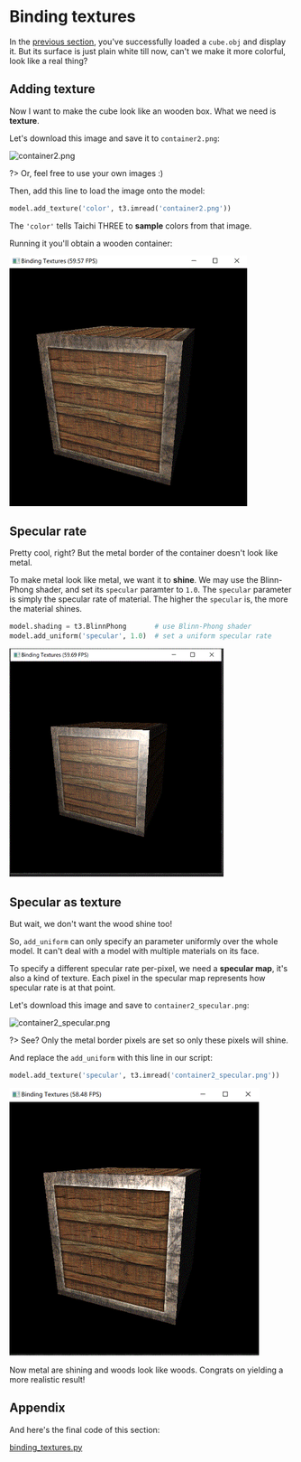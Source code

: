 # Binding textures

In the [previous section](loading_models.md), you've successfully loaded a `cube.obj` and display it.
But its surface is just plain white till now, can't we make it more colorful, look like a real thing?

## Adding texture

Now I want to make the cube look like an wooden box. What we need is **texture**.

Let's download this image and save it to `container2.png`:

![container2.png](https://learnopengl.com/img/textures/container2.png)

?> Or, feel free to use your own images :)

Then, add this line to load the image onto the model:

```py
model.add_texture('color', t3.imread('container2.png'))
```

The `'color'` tells Taichi THREE to **sample** colors from that image.

Running it you'll obtain a wooden container:

![3_1](3_1.gif)

## Specular rate

Pretty cool, right? But the metal border of the container doesn't look like metal.

To make metal look like metal, we want it to **shine**.
We may use the Blinn-Phong shader, and set its `specular` paramter to `1.0`.
The `specular` parameter is simply the specular rate of material.
The higher the `specular` is, the more the material shines.

```py
model.shading = t3.BlinnPhong       # use Blinn-Phong shader
model.add_uniform('specular', 1.0)  # set a uniform specular rate
```

![3_2](3_2.gif)

## Specular as texture

But wait, we don't want the wood shine too!

So, `add_uniform` can only specify an parameter uniformly over the whole model.
It can't deal with a model with multiple materials on its face.

To specify a different specular rate per-pixel, we need a **specular map**, it's also a kind of texture.
Each pixel in the specular map represents how specular rate is at that point.

Let's download this image and save to `container2_specular.png`:

![container2_specular.png](https://learnopengl.com/img/textures/container2_specular.png)

?> See? Only the metal border pixels are set so only these pixels will shine.

And replace the `add_uniform` with this line in our script:

```py
model.add_texture('specular', t3.imread('container2_specular.png'))
```

![3_3](3_3.gif)

Now metal are shining and woods look like woods.
Congrats on yielding a more realistic result!


## Appendix

And here's the final code of this section:

[binding_textures.py](_media/binding_textures.py ':include :type=code')